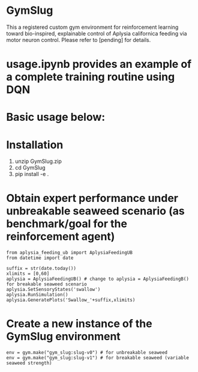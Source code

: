# GymSlug
This a registered custom gym environment for reinforcement learning toward bio-inspired, explainable control of Aplysia californica feeding via motor neuron control. Please refer to [pending] for details.

# usage.ipynb provides an example of a complete training routine using DQN

# Basic usage below:
# Installation
1. unzip GymSlug.zip
2. cd GymSlug
3. pip install -e .
# Obtain expert performance under unbreakable seaweed scenario (as benchmark/goal for the reinforcement agent)
```
from aplysia_feeding_ub import AplysiaFeedingUB
from datetime import date

suffix = str(date.today())
xlimits = [0,60]
aplysia = AplysiaFeedingUB() # change to aplysia = AplysiaFeedingB() for breakable seaweed scenario
aplysia.SetSensoryStates('swallow')
aplysia.RunSimulation()
aplysia.GeneratePlots('Swallow_'+suffix,xlimits)
```
# Create a new instance of the GymSlug environment
```
env = gym.make("gym_slug:slug-v0") # for unbreakable seaweed
env = gym.make("gym_slug:slug-v1") # for breakable seaweed (variable seaweed strength)
```
